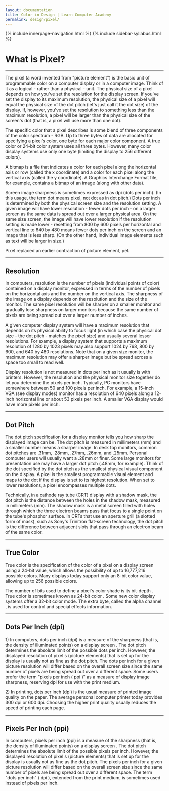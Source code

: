 ```yaml
---
layout: documentation
title: Color in Design | Learn Computer Academy
permalink: design/pixel/
---
```

<div class="loader">
{% include innerpage-navigation.html %}
{% include sidebar-syllabus.html %}
 <div class="page-content">
  <div class="content-wrapper">
   <div class="row">
    <div class="col-md-9 content">
     <!-- Your content goes started here -->
     <div class="doc-content">
      <h1>What is Pixel?</h1>
      <hr>
      <p>The pixel (a word invented from "picture element") is the basic unit of programmable color on a computer display or in a computer image. Think of it as a logical - rather than a physical - unit. The physical size of a pixel depends on how you've set the resolution for the display screen. If you've set the display to its maximum resolution, the physical size of a pixel will equal the physical size of the dot pitch (let's just call it the dot size) of the display. If, however, you've set the resolution to something less than the maximum resolution, a pixel will be larger than the physical size of the screen's dot (that is, a pixel will use more than one dot). </p>
      <p>The specific color that a pixel describes is some blend of three components of the color spectrum - RGB. Up to three bytes of data are allocated for specifying a pixel's color, one byte for each major color component. A true color or 24-bit color system uses all three bytes. However, many color display systems use only one byte (limiting the display to 256 different colors).</p>
      <p>A bitmap is a file that indicates a color for each pixel along the horizontal axis or row (called the x coordinate) and a color for each pixel along the vertical axis (called the y coordinate). A Graphics Interchange Format file, for example, contains a bitmap of an image (along with other data).</p>
      <p>Screen image sharpness is sometimes expressed as dpi (dots per inch). (In this usage, the term dot means pixel, not dot as in dot pitch.) Dots per inch is determined by both the physical screen size and the resolution setting. A given image will have lower resolution - fewer dots per inch - on a larger screen as the same data is spread out over a larger physical area. On the same size screen, the image will have lower resolution if the resolution setting is made lower - resetting from 800 by 600 pixels per horizontal and vertical line to 640 by 480 means fewer dots per inch on the screen and an image that is less sharp. (On the other hand, individual image elements such as text will be larger in size.)</p>
      <p>Pixel replaced an earlier contraction of picture element, pel.</p>
      <hr>
      <h2>Resolution</h2>
      <p>In computers, resolution is the number of pixels (individual points of color) contained on a display monitor, expressed in terms of the number of pixels on the horizontal axis and the number on the vertical axis. The sharpness of the image on a display depends on the resolution and the size of the monitor. The same pixel resolution will be sharper on a smaller monitor and gradually lose sharpness on larger monitors because the same number of pixels are being spread out over a larger number of inches.</p>
      <p>A given computer display system will have a maximum resolution that depends on its physical ability to focus light (in which case the physical dot size - the dot pitch - matches the pixel size) and usually several lesser resolutions. For example, a display system that supports a maximum resolution of 1280 by 1023 pixels may also support 1024 by 768, 800 by 600, and 640 by 480 resolutions. Note that on a given size monitor, the maximum resolution may offer a sharper image but be spread across a space too small to read well.</p>
      <p>Display resolution is not measured in dots per inch as it usually is with printers. However, the resolution and the physical monitor size together do let you determine the pixels per inch. Typically, PC monitors have somewhere between 50 and 100 pixels per inch. For example, a 15-inch VGA (see display modes) monitor has a resolution of 640 pixels along a 12-inch horizontal line or about 53 pixels per inch. A smaller VGA display would have more pixels per inch.</p>
      <hr>
      <h2>Dot Pitch</h2>
      <p>The dot pitch specification for a display monitor tells you how sharp the displayed image can be. The dot pitch is measured in millimeters (mm) and a smaller number means a sharper image. In desk top monitors, common dot pitches are .31mm, .28mm, .27mm, .26mm, and .25mm. Personal computer users will usually want a .28mm or finer. Some large monitors for presentation use may have a larger dot pitch (.48mm, for example). Think of the dot specified by the dot pitch as the smallest physical visual component on the display. A pixel is the smallest programmable visual element and maps to the dot if the display is set to its highest resolution. When set to lower resolutions, a pixel encompasses multiple dots.</p>
      <p>Technically, in a cathode ray tube (CRT) display with a shadow mask, the dot pitch is the distance between the holes in the shadow mask, measured in millimeters (mm). The shadow mask is a metal screen filled with holes through which the three electron beams pass that focus to a single point on the tube's phosphor surface. In CRTs that use an aperture grill (a slotted form of mask), such as Sony's Trinitron flat-screen technology, the dot pitch is the difference between adjacent slots that pass through an electron beam of the same color.</p>
      <hr>
      <h2>True Color</h2>
      <p>True color is the specification of the color of a pixel on a display screen using a 24-bit value, which allows the possibility of up to 16,777,216 possible colors. Many displays today support only an 8-bit color value, allowing up to 256 possible colors.</p>
      <p>The number of bits used to define a pixel's color shade is its bit-depth . True color is sometimes known as 24-bit color . Some new color display systems offer a 32-bit color mode. The extra byte, called the alpha channel , is used for control and special effects information.</p>
      <hr>
      <h2>Dots Per Inch (dpi)</h2>
      <p>1) In computers, dots per inch (dpi) is a measure of the sharpness (that is, the density of illuminated points) on a display screen . The dot pitch determines the absolute limit of the possible dots per inch. However, the displayed resolution of pixel s (picture elements) that is set up for the display is usually not as fine as the dot pitch. The dots per inch for a given picture resolution will differ based on the overall screen size since the same number of pixels are being spread out over a different space. Some users prefer the term "pixels per inch ( ppi )" as a measure of display image sharpness, reserving dpi for use with the print medium.</p>
      <p>2) In printing, dots per inch (dpi) is the usual measure of printed image quality on the paper. The average personal computer printer today provides 300 dpi or 600 dpi. Choosing the higher print quality usually reduces the speed of printing each page.</p>
      <hr>
      <h2>Pixels Per Inch (ppi)</h2>
      <p>In computers, pixels per inch (ppi) is a measure of the sharpness (that is, the density of illuminated points) on a display screen . The dot pitch determines the absolute limit of the possible pixels per inch. However, the displayed resolution of pixel s (picture elements) that is set up for the display is usually not as fine as the dot pitch. The pixels per inch for a given picture resolution will differ based on the overall screen size since the same number of pixels are being spread out over a different space. The term "dots per inch" ( dpi ), extended from the print medium, is sometimes used instead of pixels per inch.</p>
     </div>
     <!-- /.Your content ends here -->
     <div class="footer-btn d-flex justify-content-between">
      <!-- <a href="#" class="btn"><i class="fas fa-arrow-circle-left"></i>Previous</a><a href="#" class="btn">Next<i class="fas fa-arrow-circle-right"></i></a> -->
     </div>
     <!-- /.End of footer button -->
    </div>
    <!-- Right Sidebar Start--> <?php include '../includes/right-sidebar-innerpage.php'; ?>
    <!-- Right-Sidebar End -->
   </div>
  </div>

